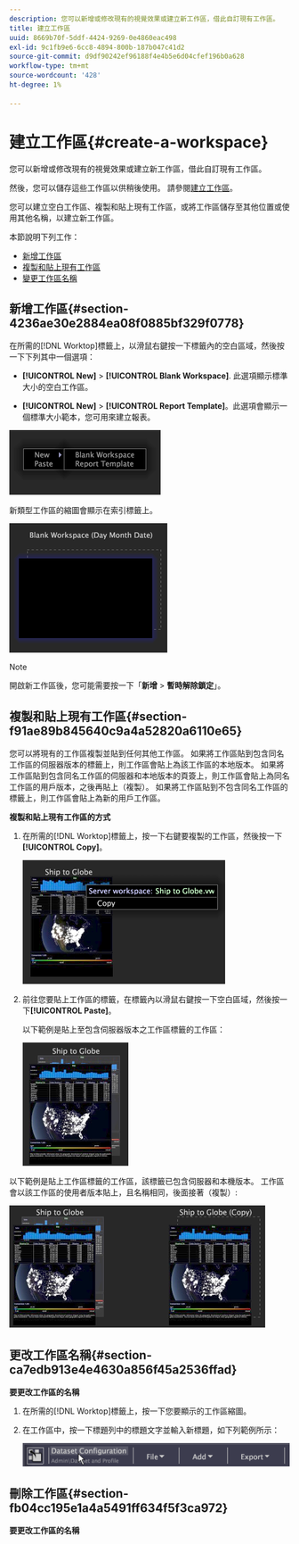 ```yaml
---
description: 您可以新增或修改現有的視覺效果或建立新工作區，借此自訂現有工作區。
title: 建立工作區
uuid: 8669b70f-5ddf-4424-9269-0e4860eac498
exl-id: 9c1fb9e6-6cc8-4894-800b-187b047c41d2
source-git-commit: d9df90242ef96188f4e4b5e6d04cfef196b0a628
workflow-type: tm+mt
source-wordcount: '428'
ht-degree: 1%

---
```


# 建立工作區{#create-a-workspace}

您可以新增或修改現有的視覺效果或建立新工作區，借此自訂現有工作區。

然後，您可以儲存這些工作區以供稍後使用。 請參閱[建立工作區](../../../home/c-get-started/c-work-worksp/c-create-worksp.md#concept-d8bc99d7739e4eaeab2a02b022394a31)。

您可以建立空白工作區、複製和貼上現有工作區，或將工作區儲存至其他位置或使用其他名稱，以建立新工作區。

本節說明下列工作：

* [新增工作區](../../../home/c-get-started/c-work-worksp/c-create-worksp.md#section-4236ae30e2884ea08f0885bf329f0778)
* [複製和貼上現有工作區](../../../home/c-get-started/c-work-worksp/c-create-worksp.md#section-f91ae89b845640c9a4a52820a6110e65)
* [變更工作區名稱](../../../home/c-get-started/c-work-worksp/c-create-worksp.md#section-ca7edb913e4e4630a856f45a2536ffad)

## 新增工作區{#section-4236ae30e2884ea08f0885bf329f0778}

在所需的[!DNL Worktop]標籤上，以滑鼠右鍵按一下標籤內的空白區域，然後按一下下列其中一個選項：

* **[!UICONTROL New]** > **[!UICONTROL Blank Workspace]**. 此選項顯示標準大小的空白工作區。

* **[!UICONTROL New]** >  **[!UICONTROL Report Template]**。此選項會顯示一個標準大小範本，您可用來建立報表。

![](assets/mnu_workspaceManager.png)

新類型工作區的縮圖會顯示在索引標籤上。

![](assets/mnu_workspaceManager_Newwksp.png)

>[!NOTE]
>
>開啟新工作區後，您可能需要按一下「**新增** > **暫時解除鎖定**」。

## 複製和貼上現有工作區{#section-f91ae89b845640c9a4a52820a6110e65}

您可以將現有的工作區複製並貼到任何其他工作區。 如果將工作區貼到包含同名工作區的伺服器版本的標籤上，則工作區會貼上為該工作區的本地版本。 如果將工作區貼到包含同名工作區的伺服器和本地版本的頁簽上，則工作區會貼上為同名工作區的用戶版本，之後再貼上（複製）。 如果將工作區貼到不包含同名工作區的標籤上，則工作區會貼上為新的用戶工作區。

**複製和貼上現有工作區的方式**

1. 在所需的[!DNL Worktop]標籤上，按一下右鍵要複製的工作區，然後按一下&#x200B;**[!UICONTROL Copy]**。

   ![](assets/mnu_workspaceManager_Copywksp.png)

1. 前往您要貼上工作區的標籤，在標籤內以滑鼠右鍵按一下空白區域，然後按一下&#x200B;**[!UICONTROL Paste]**。

   以下範例是貼上至包含伺服器版本之工作區標籤的工作區：

   ![](assets/mnu_workspaceManager_Copywksp_PasteSameNameServerWks.png)

以下範例是貼上工作區標籤的工作區，該標籤已包含伺服器和本機版本。 工作區會以該工作區的使用者版本貼上，且名稱相同，後面接著（複製）:

![](assets/mnu_workspaceManager_Copywksp_PasteSameNameLocalWks.png)

## 更改工作區名稱{#section-ca7edb913e4e4630a856f45a2536ffad}

**要更改工作區的名稱**

1. 在所需的[!DNL Worktop]標籤上，按一下您要顯示的工作區縮圖。
1. 在工作區中，按一下標題列中的標題文字並輸入新標題，如下列範例所示：

   ![](assets/wsp_changeTitle.png)

## 刪除工作區{#section-fb04cc195e1a4a5491ff634f5f3ca972}

**要更改工作區的名稱**
